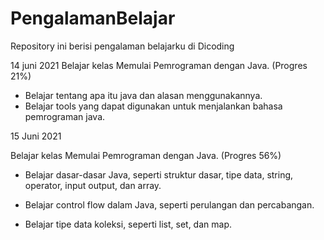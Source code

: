 # PengalamanBelajar
Repository ini berisi pengalaman belajarku di Dicoding

14 juni 2021
Belajar kelas Memulai Pemrograman dengan Java. (Progres 21%)

* Belajar tentang apa itu java dan alasan menggunakannya.
* Belajar tools yang dapat digunakan untuk menjalankan bahasa pemrograman java.

15 Juni 2021

Belajar kelas Memulai Pemrograman dengan Java. (Progres 56%)

  * Belajar dasar-dasar Java, seperti struktur dasar, tipe data, string, operator, input output, dan array.

  * Belajar control flow dalam Java, seperti perulangan dan percabangan.

  * Belajar tipe data koleksi, seperti list, set, dan map.
